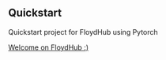 ## Quickstart

Quickstart project for FloydHub using Pytorch

[Welcome on FloydHub :)](https://www.floydhub.com/welcome)
